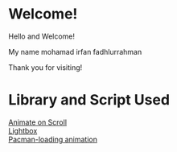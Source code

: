 # Welcome!
Hello and Welcome!  

My name mohamad irfan fadhlurrahman

Thank you for visiting!

# Library and Script Used
[Animate on Scroll](https://michalsnik.github.io/aos/)  
[Lightbox](https://github.com/lokesh/lightbox2)  
[Pacman-loading animation](https://codepen.io/iddar/pen/xwXowq)
